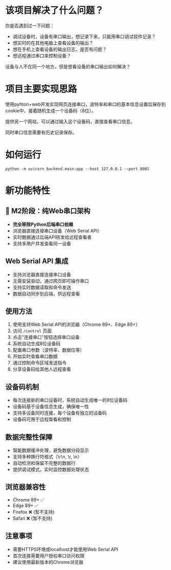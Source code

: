 # 该项目解决了什么问题？
你是否遇到过一下问题：
- 调试设备时，设备有串口输出，想记录下来，只能用串口调试软件记录？
- 想实时的在其他电脑上查看设备的输出？
- 想在手机上查看设备的输出日志，是否有问题？
- 想远程通过串口来控制设备？

设备与人不在同一个地方，但是想看设备的串口输出如何解决？


# 项目主要实现思路
使用pyhton+web开发实现网页连接串口，波特率和串口的基本信息设置后保存到cookie中，接着随机生成一个设备码（8位）。

提供另一个网站，可以通过输入这个设备码，直接查看串口信息。

同时串口信息需要有历史记录保存。




# 如何运行
```run
python -m uvicorn backend.main:app --host 127.0.0.1 --port 8001
```

# 新功能特性

## 🚀 M2阶段：纯Web串口架构
- **完全移除Python后端串口依赖**
- 浏览器直接连接串口设备（Web Serial API）
- 实时数据通过后端API转发给远程查看者
- 支持多用户并发查看同一设备

## Web Serial API 集成
- 支持浏览器直接连接串口设备
- 无需安装驱动，通过网页即可操作串口
- 支持实时数据读取和命令发送
- 数据自动同步到后端，供远程查看

## 使用方法
1. 使用支持Web Serial API的浏览器（Chrome 89+、Edge 89+）
2. 访问 `/control` 页面
3. 点击"连接串口"按钮选择串口设备
4. 系统自动生成8位设备码
5. 配置串口参数（波特率、数据位等）
6. 开始实时查看串口数据
7. 通过控制命令区域发送指令
8. 分享设备码给其他人远程查看

## 设备码机制
- 每次连接新的串口设备时，系统自动生成唯一的8位设备码
- 设备码基于设备信息生成，确保唯一性
- 支持多设备同时连接，每个设备有独立的设备码
- 设备码可用于远程查看和控制

## 数据完整性保障
- 智能数据缓冲处理，避免数据分段显示
- 支持多种换行符格式（\r\n, \r, \n）
- 自动检测和保留不完整的数据行
- 提供调试模式，实时监控数据处理状态

## 浏览器兼容性
- Chrome 89+ ✅
- Edge 89+ ✅
- Firefox ❌ (暂不支持)
- Safari ❌ (暂不支持)

## 注意事项
- 需要HTTPS环境或localhost才能使用Web Serial API
- 首次连接需要用户授权串口访问权限
- 建议使用最新版本的Chrome浏览器